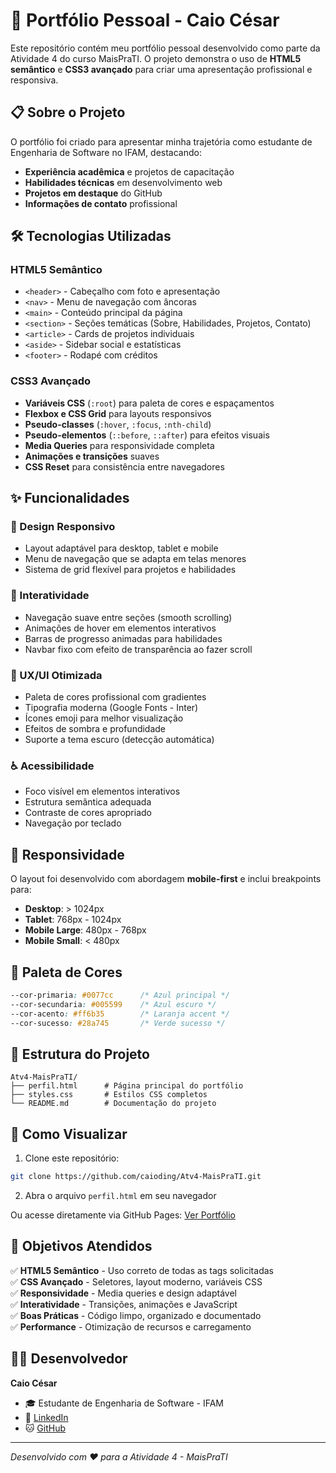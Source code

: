 # 🚀 Portfólio Pessoal - Caio César

Este repositório contém meu portfólio pessoal desenvolvido como parte da Atividade 4 do curso MaisPraTI. O projeto demonstra o uso de **HTML5 semântico** e **CSS3 avançado** para criar uma apresentação profissional e responsiva.

## 📋 Sobre o Projeto

O portfólio foi criado para apresentar minha trajetória como estudante de Engenharia de Software no IFAM, destacando:

- **Experiência acadêmica** e projetos de capacitação
- **Habilidades técnicas** em desenvolvimento web
- **Projetos em destaque** do GitHub
- **Informações de contato** profissional

## 🛠️ Tecnologias Utilizadas

### HTML5 Semântico
- `<header>` - Cabeçalho com foto e apresentação
- `<nav>` - Menu de navegação com âncoras
- `<main>` - Conteúdo principal da página
- `<section>` - Seções temáticas (Sobre, Habilidades, Projetos, Contato)
- `<article>` - Cards de projetos individuais
- `<aside>` - Sidebar social e estatísticas
- `<footer>` - Rodapé com créditos

### CSS3 Avançado
- **Variáveis CSS** (`:root`) para paleta de cores e espaçamentos
- **Flexbox e CSS Grid** para layouts responsivos
- **Pseudo-classes** (`:hover`, `:focus`, `:nth-child`)
- **Pseudo-elementos** (`::before`, `::after`) para efeitos visuais
- **Media Queries** para responsividade completa
- **Animações e transições** suaves
- **CSS Reset** para consistência entre navegadores

## ✨ Funcionalidades

### 🎨 Design Responsivo
- Layout adaptável para desktop, tablet e mobile
- Menu de navegação que se adapta em telas menores
- Sistema de grid flexível para projetos e habilidades

### 🚀 Interatividade
- Navegação suave entre seções (smooth scrolling)
- Animações de hover em elementos interativos
- Barras de progresso animadas para habilidades
- Navbar fixo com efeito de transparência ao fazer scroll

### 🎯 UX/UI Otimizada
- Paleta de cores profissional com gradientes
- Tipografia moderna (Google Fonts - Inter)
- Ícones emoji para melhor visualização
- Efeitos de sombra e profundidade
- Suporte a tema escuro (detecção automática)

### ♿ Acessibilidade
- Foco visível em elementos interativos
- Estrutura semântica adequada
- Contraste de cores apropriado
- Navegação por teclado

## 📱 Responsividade

O layout foi desenvolvido com abordagem **mobile-first** e inclui breakpoints para:

- **Desktop**: > 1024px
- **Tablet**: 768px - 1024px
- **Mobile Large**: 480px - 768px
- **Mobile Small**: < 480px

## 🎨 Paleta de Cores

```css
--cor-primaria: #0077cc      /* Azul principal */
--cor-secundaria: #005599    /* Azul escuro */
--cor-acento: #ff6b35        /* Laranja accent */
--cor-sucesso: #28a745       /* Verde sucesso */
```

## 📁 Estrutura do Projeto

```
Atv4-MaisPraTI/
├── perfil.html      # Página principal do portfólio
├── styles.css       # Estilos CSS completos
└── README.md        # Documentação do projeto
```

## 🚀 Como Visualizar

1. Clone este repositório:
```bash
git clone https://github.com/caioding/Atv4-MaisPraTI.git
```

2. Abra o arquivo `perfil.html` em seu navegador

Ou acesse diretamente via GitHub Pages: [Ver Portfólio](https://caioding.github.io/Atividade4-Pagina-de-Perfil-Pessoal-MaisPraTI/)

## 🎯 Objetivos Atendidos

✅ **HTML5 Semântico** - Uso correto de todas as tags solicitadas  
✅ **CSS Avançado** - Seletores, layout moderno, variáveis CSS  
✅ **Responsividade** - Media queries e design adaptável  
✅ **Interatividade** - Transições, animações e JavaScript  
✅ **Boas Práticas** - Código limpo, organizado e documentado  
✅ **Performance** - Otimização de recursos e carregamento  

## 👨‍💻 Desenvolvedor

**Caio César**
- 🎓 Estudante de Engenharia de Software - IFAM
- 💼 [LinkedIn](https://www.linkedin.com/in/caio-cesar-fg/)
- 🐱 [GitHub](https://github.com/caioding)

---

*Desenvolvido com ❤️ para a Atividade 4 - MaisPraTI*
